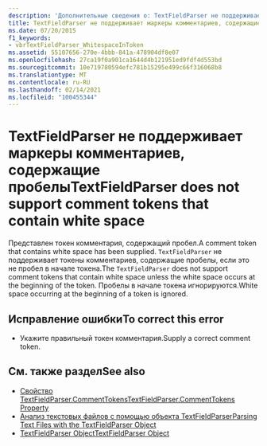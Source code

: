 ```yaml
---
description: 'Дополнительные сведения о: TextFieldParser не поддерживает маркеры комментариев, содержащие пробелы'
title: TextFieldParser не поддерживает маркеры комментариев, содержащие пробелы
ms.date: 07/20/2015
f1_keywords:
- vbrTextFieldParser_WhitespaceInToken
ms.assetid: 55107656-270e-4bbb-841a-478904df8e07
ms.openlocfilehash: 27ca19f0a901ca1644d4b121951ed9fdf4d553bd
ms.sourcegitcommit: 10e719780594efc781b15295e499c66f316068b8
ms.translationtype: MT
ms.contentlocale: ru-RU
ms.lasthandoff: 02/14/2021
ms.locfileid: "100455344"
---
```

# <a name="textfieldparser-does-not-support-comment-tokens-that-contain-white-space"></a><span data-ttu-id="12726-103">TextFieldParser не поддерживает маркеры комментариев, содержащие пробелы</span><span class="sxs-lookup"><span data-stu-id="12726-103">TextFieldParser does not support comment tokens that contain white space</span></span>

<span data-ttu-id="12726-104">Представлен токен комментария, содержащий пробел.</span><span class="sxs-lookup"><span data-stu-id="12726-104">A comment token that contains white space has been supplied.</span></span> <span data-ttu-id="12726-105">`TextFieldParser` не поддерживает токены комментариев, содержащие пробелы, если это не пробел в начале токена.</span><span class="sxs-lookup"><span data-stu-id="12726-105">The `TextFieldParser` does not support comment tokens that contain white space unless the white space occurs at the beginning of the token.</span></span> <span data-ttu-id="12726-106">Пробелы в начале токена игнорируются.</span><span class="sxs-lookup"><span data-stu-id="12726-106">White space occurring at the beginning of a token is ignored.</span></span>  
  
## <a name="to-correct-this-error"></a><span data-ttu-id="12726-107">Исправление ошибки</span><span class="sxs-lookup"><span data-stu-id="12726-107">To correct this error</span></span>  
  
- <span data-ttu-id="12726-108">Укажите правильный токен комментария.</span><span class="sxs-lookup"><span data-stu-id="12726-108">Supply a correct comment token.</span></span>  
  
## <a name="see-also"></a><span data-ttu-id="12726-109">См. также раздел</span><span class="sxs-lookup"><span data-stu-id="12726-109">See also</span></span>

- [<span data-ttu-id="12726-110">Свойство TextFieldParser.CommentTokens</span><span class="sxs-lookup"><span data-stu-id="12726-110">TextFieldParser.CommentTokens Property</span></span>](xref:Microsoft.VisualBasic.FileIO.TextFieldParser.CommentTokens%2A)
- [<span data-ttu-id="12726-111">Анализ текстовых файлов с помощью объекта TextFieldParser</span><span class="sxs-lookup"><span data-stu-id="12726-111">Parsing Text Files with the TextFieldParser Object</span></span>](../developing-apps/programming/drives-directories-files/parsing-text-files-with-the-textfieldparser-object.md)
- [<span data-ttu-id="12726-112">TextFieldParser Object</span><span class="sxs-lookup"><span data-stu-id="12726-112">TextFieldParser Object</span></span>](../language-reference/objects/textfieldparser-object.md)
